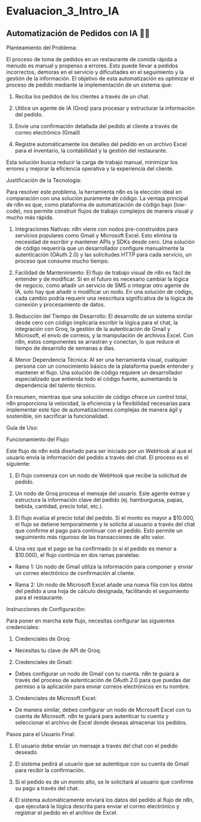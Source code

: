 # Evaluacion_3_Intro_IA

## Automatización de Pedidos con IA 🤖🍔

Planteamiento del Problema:

El proceso de toma de pedidos en un restaurante de comida rápida a menudo es manual y propenso a errores. Esto puede llevar a pedidos incorrectos, demoras en el servicio y dificultades en el seguimiento y la gestión de la información. El objetivo de esta automatización es optimizar el proceso de pedido mediante la implementación de un sistema que:

1. Reciba los pedidos de los clientes a través de un chat.

2. Utilice un agente de IA (Groq) para procesar y estructurar la información del pedido.

3. Envíe una confirmación detallada del pedido al cliente a través de correo electrónico (Gmail)

4. Registre automáticamente los detalles del pedido en un archivo Excel para el inventario, la contabilidad y la gestión del restaurante.

Esta solución busca reducir la carga de trabajo manual, minimizar los errores y mejorar la eficiencia operativa y la experiencia del cliente.


Justificación de la Tecnología:

Para resolver este problema, la herramienta n8n es la elección ideal en comparación con una solución puramente de código. La ventaja principal de n8n es que, como plataforma de automatización de código bajo (low-code), nos permite construir flujos de trabajo complejos de manera visual y mucho más rápida.

1. Integraciones Nativas: n8n viene con nodos pre-construidos para servicios populares como Gmail y Microsoft Excel. Esto elimina la necesidad de escribir y mantener APIs y SDKs desde cero. Una solución de código requeriría que un desarrollador configure manualmente la autenticación (OAuth 2.0) y las solicitudes HTTP para cada servicio, un proceso que consume mucho tiempo.

2. Facilidad de Mantenimiento: El flujo de trabajo visual de n8n es fácil de entender y de modificar.  Si en el futuro es necesario cambiar la lógica de negocio, como añadir un servicio de SMS o integrar otro agente de IA, solo hay que añadir o modificar un nodo. En una solución de código, cada cambio podría requerir una reescritura significativa de la lógica de conexión y procesamiento de datos.

3. Reducción del Tiempo de Desarrollo: El desarrollo de un sistema similar desde cero con código implicaría escribir la lógica para el chat, la integración con Groq, la gestión de la autenticación de Gmail y Microsoft, el envío de correos, y la manipulación de archivos Excel. Con n8n, estos componentes se arrastran y conectan, lo que reduce el tiempo de desarrollo de semanas a días.

4. Menor Dependencia Técnica: Al ser una herramienta visual, cualquier persona con un conocimiento básico de la plataforma puede entender y mantener el flujo. Una solución de código requiere un desarrollador especializado que entienda todo el código fuente, aumentando la dependencia del talento técnico.

En resumen, mientras que una solución de código ofrece un control total, n8n proporciona la velocidad, la eficiencia y la flexibilidad necesarias para implementar este tipo de automatizaciones complejas de manera ágil y sostenible, sin sacrificar la funcionalidad.

Guía de Uso:

Funcionamiento del Flujo:

Este flujo de n8n está diseñado para ser iniciado por un WebHook al que el usuario envía la información del pedido a través del chat. El proceso es el siguiente:

1. El flujo comienza con un nodo de WebHook que recibe la solicitud de pedido.

2. Un nodo de Groq procesa el mensaje del usuario. Este agente extrae y estructura la información clave del pedido (ej. hamburguesa, papas, bebida, cantidad, precio total, etc.).

3. El flujo evalúa el precio total del pedido. Si el monto es mayor a $10.000, el flujo se detiene temporalmente y le solicita al usuario a través del chat que confirme el pago para continuar con el pedido. Esto permite un seguimiento más riguroso de las transacciones de alto valor.

4. Una vez que el pago se ha confirmado (o si el pedido es menor a $10.000), el flujo continúa en dos ramas paralelas:

* Rama 1: Un nodo de Gmail utiliza la información para componer y enviar un correo electrónico de confirmación al cliente.

* Rama 2: Un nodo de Microsoft Excel añade una nueva fila con los datos del pedido a una hoja de cálculo designada, facilitando el seguimiento para el restaurante.

Instrucciones de Configuración:

Para poner en marcha este flujo, necesitas configurar las siguientes credenciales:

1. Credenciales de Groq:

* Necesitas tu clave de API de Groq.

2. Credenciales de Gmail:

* Debes configurar un nodo de Gmail con tu cuenta. n8n te guiará a través del proceso de autenticación de OAuth 2.0 para que puedas dar permiso a la aplicación para enviar correos electrónicos en tu nombre.

3. Credenciales de Microsoft Excel:

* De manera similar, debes configurar un nodo de Microsoft Excel con tu cuenta de Microsoft. n8n te guiará para autenticar tu cuenta y seleccionar el archivo de Excel donde deseas almacenar los pedidos.

Pasos para el Usuario Final:

1. El usuario debe enviar un mensaje a través del chat con el pedido deseado.

2. El sistema pedirá al usuario que se autentique con su cuenta de Gmail para recibir la confirmación.

3. Si el pedido es de un monto alto, se le solicitará al usuario que confirme su pago a través del chat.

4. El sistema automáticamente enviará los datos del pedido al flujo de n8n, que ejecutará la lógica descrita para enviar el correo electrónico y registrar el pedido en el archivo de Excel.
